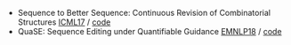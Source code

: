 - Sequence to Better Sequence: Continuous Revision of Combinatorial Structures [ICML17](http://proceedings.mlr.press/v70/mueller17a/mueller17a.pdf) / [code](https://bitbucket.org/jwmueller/sequence-to-better-sequence/src/master/)
- QuaSE: Sequence Editing under Quantifiable Guidance [EMNLP18](https://arxiv.org/pdf/1804.07007.pdf) / [code](https://bitbucket.org/leoeaton/quase/src/master/)
